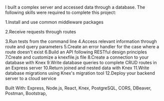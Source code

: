 I built a complex server and accessed data through a database. The following skills were required to complete this project:

1.Install and use common middleware packages

2.Receive requests through routes

3.Run tests from the command line
4.Access relevant information through route and query parameters
5.Create an error handler for the case where a route doesn't exist
6.Build an API following RESTful design principles
7.Create and customize a knexfile.js file
8.Create a connection to your database with Knex
9.Write database queries to complete CRUD routes in an Express server
10.Return joined and nested data with Knex
11.Write database migrations using Knex's migration tool
12.Deploy your backend server to a cloud service

Built With:
Express,
Node.js,
React,
Knex,
PostgreSQL,
CORS,
DBeaver,
Postman,
Bootstrap,
